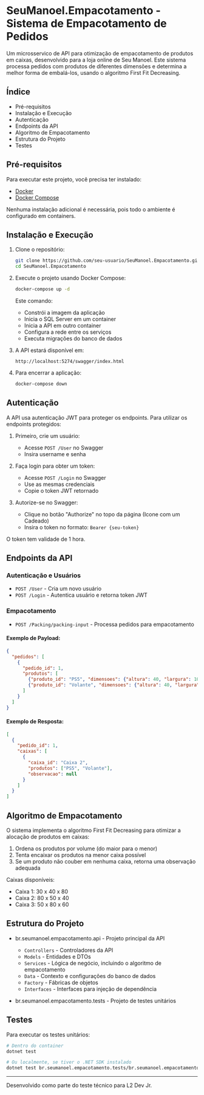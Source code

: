 # SeuManoel.Empacotamento - Sistema de Empacotamento de Pedidos

Um microsservico de API para otimização de empacotamento de produtos em caixas, desenvolvido para a loja online de Seu Manoel. Este sistema processa pedidos com produtos de diferentes dimensões e determina a melhor forma de embalá-los, usando o algoritmo First Fit Decreasing.

## Índice

- Pré-requisitos
- Instalação e Execução
- Autenticação
- Endpoints da API
- Algoritmo de Empacotamento
- Estrutura do Projeto
- Testes

## Pré-requisitos

Para executar este projeto, você precisa ter instalado:
- [Docker](https://www.docker.com/get-started)
- [Docker Compose](https://docs.docker.com/compose/install/)

Nenhuma instalação adicional é necessária, pois todo o ambiente é configurado em containers.

## Instalação e Execução

1. Clone o repositório:
   ```bash
   git clone https://github.com/seu-usuario/SeuManoel.Empacotamento.git
   cd SeuManoel.Empacotamento
   ```

2. Execute o projeto usando Docker Compose:
   ```bash
   docker-compose up -d
   ```

   Este comando:
   - Constrói a imagem da aplicação
   - Inicia o SQL Server em um container
   - Inicia a API em outro container
   - Configura a rede entre os serviços
   - Executa migrações do banco de dados

3. A API estará disponível em:
   ```
   http://localhost:5274/swagger/index.html
   ```

4. Para encerrar a aplicação:
   ```bash
   docker-compose down
   ```

## Autenticação

A API usa autenticação JWT para proteger os endpoints. Para utilizar os endpoints protegidos:

1. Primeiro, crie um usuário:
   - Acesse `POST /User` no Swagger
   - Insira username e senha

2. Faça login para obter um token:
   - Acesse `POST /Login` no Swagger
   - Use as mesmas credenciais
   - Copie o token JWT retornado

3. Autorize-se no Swagger:
   - Clique no botão "Authorize" no topo da página (Icone com um Cadeado)
   - Insira o token no formato: `Bearer {seu-token}`

O token tem validade de 1 hora. 

## Endpoints da API

### Autenticação e Usuários
- `POST /User` - Cria um novo usuário
- `POST /Login` - Autentica usuário e retorna token JWT

### Empacotamento
- `POST /Packing/packing-input` - Processa pedidos para empacotamento

#### Exemplo de Payload:
```json
{
  "pedidos": [
    {
      "pedido_id": 1,
      "produtos": [
        {"produto_id": "PS5", "dimensoes": {"altura": 40, "largura": 10, "comprimento": 25}},
        {"produto_id": "Volante", "dimensoes": {"altura": 40, "largura": 30, "comprimento": 30}}
      ]
    }
  ]
}
```

#### Exemplo de Resposta:
```json
[
  {
    "pedido_id": 1,
    "caixas": [
      {
        "caixa_id": "Caixa 2",
        "produtos": ["PS5", "Volante"],
        "observacao": null
      }
    ]
  }
]
```

## Algoritmo de Empacotamento

O sistema implementa o algoritmo First Fit Decreasing para otimizar a alocação de produtos em caixas:

1. Ordena os produtos por volume (do maior para o menor)
2. Tenta encaixar os produtos na menor caixa possível
3. Se um produto não couber em nenhuma caixa, retorna uma observação adequada

Caixas disponíveis:
- Caixa 1: 30 x 40 x 80
- Caixa 2: 80 x 50 x 40
- Caixa 3: 50 x 80 x 60

## Estrutura do Projeto

- br.seumanoel.empacotamento.api - Projeto principal da API
  - `Controllers` - Controladores da API
  - `Models` - Entidades e DTOs
  - `Services` - Lógica de negócio, incluindo o algoritmo de empacotamento
  - `Data` - Contexto e configurações do banco de dados
  - `Factory` - Fábricas de objetos
  - `Interfaces` - Interfaces para injeção de dependência

- br.seumanoel.empacotamento.tests - Projeto de testes unitários

## Testes

Para executar os testes unitários:

```bash
# Dentro do container
dotnet test

# Ou localmente, se tiver o .NET SDK instalado
dotnet test br.seumanoel.empacotamento.tests/br.seumanoel.empacotamento.tests.csproj
```

---

Desenvolvido como parte do teste técnico para L2 Dev Jr.